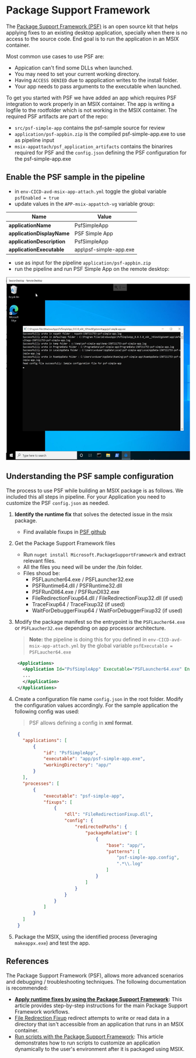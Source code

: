 # Package Support Framework

The [Package Support Framework (PSF)](https://github.com/microsoft/MSIX-PackageSupportFramework) is an open source kit that helps applying fixes to an existing desktop application, specially when there is no  access to the source code. End goal is to run the application in an MSIX container.

Most common use cases to use PSF are:

- Appication can't find some DLLs when launched.
- You may need to set your current working directory.
- Having `ACCESS DENIED` due to appplication writes to the install folder.
- Your app needs to pass arguments to the executable when launched.

To get you started with PSF we have added an app which requires PSF integration to work properly in an MSIX container. The app is writing a logfile to the rootfolder which is not working in the MSIX container. The required PSF artifacts are part of the repo:

-  `src/psf-simple-app` contains the psf-sample source for review
-  `application/psf-appbin.zip` is the compiled psf-simple-app.exe to use as pipeline input
-  `msix-appattach/psf_application_artifacts`  contains the binarires required for PSF and the `config.json` defining the PSF configuration for the psf-simple-app.exe

## Enable the PSF sample in the pipeline
- in  `env-CICD-avd-msix-app-attach.yml` toggle the global variable `psfEnabled = true`
- update values in the `APP-msix-appattch-vg` variable group: 

| Name | Value |
|------|-------------|
| **applicationName** | PsfSimpleApp |
| **applicationDisplayName** |PSF Simple App |
| **applicationDescription** |PsfSimpleApp|
| **applicationExecutable** | app\psf-simple-app.exe
    
- use as input for the pipeline `application/psf-appbin.zip`
- run the pipeline and run PSF Simple App on the remote desktop:

<img src="images/psf_remote_run.jpg" alt="PSF Remote Desktop" width="600" height="500">

## Understanding the PSF sample configuration

The process to use PSF while building an MSIX package is as follows. We included this all steps in pipeline. For your Application you need to customize the PSF `config.json` as needed.

1. **Identify the runtime fix** that solves the detected issue in the msix package.
   * Find available fixups in [PSF github](https://github.com/Microsoft/MSIX-PackageSupportFramework)
2. Get the Package Support Framework files
   * Run `nuget install Microsoft.PackageSupportFramework` and extract relevant files.
   * All the files you need will be under the /bin folder.
   * Files shoud be:
     * PSFLauncher64.exe / PSFLauncher32.exe
     * PSFRuntime64.dll / PSFRuntime32.dll
     * PSFRunDll64.exe / PSFRunDll32.exe
     * FileRedirectionFixup64.dll / FileRedirectionFixup32.dll (if used)
     * TraceFixup64 / TraceFixup32 (if used)
     * WaitForDebuggerFixup64 / WaitForDebuggerFixup32 (if used)
3. Modify the package manifest so the entrypoint is the `PSFLaucher64.exe` or `PSFLaucher32.exe` depending on app processor architecture. 
   >**Note:** the pipeline is doing this for you defined in  `env-CICD-avd-msix-app-attach.yml` by the global variable `psfExecutable = PSFLaucher64.exe` 

   ```xml
    <Applications>
      <Application Id="PsfSimpleApp" Executable="PSFLauncher64.exe" EntryPoint="Windows.FullTrustApplication">
      ...
      </Application>
    </Applications>
   ```

4. Create a configuration file name `config.json` in the root folder. Modify the configuration values accordingly. For the sample application the following config was used:

   > PSF allows defining a config in **xml format**.

   ```json
    {
      "applications": [
          {
              "id": "PsfSimpleApp",
              "executable": "app/psf-simple-app.exe",
              "workingDirectory": "app/"
          }
      ],
      "processes": [
          {
              "executable": "psf-simple-app",
              "fixups": [
                  {
                      "dll": "FileRedirectionFixup.dll",
                      "config": {
                          "redirectedPaths": {
                              "packageRelative": [
                                  {
                                      "base": "app/",
                                      "patterns": [
                                          "psf-simple-app.config",
                                          ".*\\.log"
                                      ]
                                  }  
                              ]     
                          }
                      }
                  }
              ]
          }
      ]
    }
   ```

5. Package the MSIX, using the identified process (leveraging `makeappx.exe`) and test the app.

## References

The Package Support Framework (PSF), allows more advanced scenarios and debugging / troubleshooting techniques. The following documentation is recommended:

* **[Apply runtime fixes by using the Package Support Framework](https://docs.microsoft.com/windows/uwp/porting/package-support-framework):** This article provides step-by-step instructions for the main Package Support Framework workflows.
* [File Redirection Fixup](https://github.com/Microsoft/MSIX-PackageSupportFramework/tree/master/fixups/FileRedirectionFixup) redirect attempts to write or read data in a directory that isn't accessible from an application that runs in an MSIX container.
* [Run scripts with the Package Support Framework](https://docs.microsoft.com/windows/msix/psf/run-scripts-with-package-support-framework): This article demonstrates how to run scripts to customize an application dynamically to the user's environment after it is packaged using MSIX.
